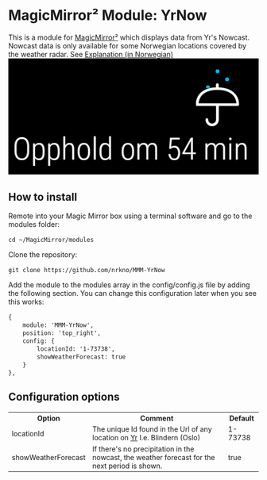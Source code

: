 # MagicMirror² Module: YrNow

This is a module for [MagicMirror²](https://github.com/MichMich/MagicMirror) which displays data from Yr's Nowcast.
Nowcast data is only available for some Norwegian locations covered by the weather radar. See [Explanation (in Norwegian)](https://yrkundesenter.zendesk.com/hc/no/articles/209295525-N%C3%A5varsel-Pr%C3%B8v-v%C3%A5rt-nye-nedb%C3%B8rvarsel-)
![Screenshot](/images/screenshot.png?raw=true)

## How to install

Remote into your Magic Mirror box using a terminal software and go to the modules folder:

    cd ~/MagicMirror/modules

Clone the repository:

	git clone https://github.com/nrkno/MMM-YrNow

Add the module to the modules array in the config/config.js file by adding the following section. You can change this configuration later when you see this works:

	{
		module: 'MMM-YrNow',
		position: 'top_right',
		config: {
			locationId: '1-73738',
            showWeatherForecast: true
		}
	},

## Configuration options

<table style="width:100%">
	<tr>
		<th>Option</th>
		<th>Comment</th>
		<th>Default</th>
	</tr>
	<tr>
		<td>locationId</td>
		<td>The unique Id found in the Url of any location on <a href="https://www.yr.no/nb/liste/dag/1-73738/Norge/Oslo/Oslo/Blindern">Yr</a> I.e. Blindern (Oslo)</td>
		<td>1-73738</td>
	</tr>
    <tr>
        <td>showWeatherForecast</td>
        <td>If there's no precipitation in the nowcast, the weather forecast for the next period is shown.</td>
        <td>true</td>
    </tr>
</table>

